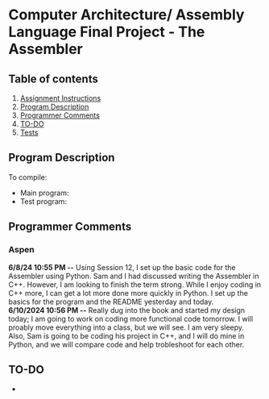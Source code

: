 # Computer Architecture/ Assembly Language Final Project - The Assembler
## Table of contents
1. [Assignment Instructions](https://www.nand2tetris.org/project06)
2. [Program Description](https://github.com/evilfrogking/CS271/blob/main/project6/README.md#program-description)
3. [Programmer Comments](https://github.com/evilfrogking/CS271/blob/main/project6/README.md#programmer-comments)
4. [TO-DO](https://github.com/evilfrogking/CS271/blob/main/project6/README.md#to-do)
5. [Tests]()

## Program Description
> 
>
To compile:  
- Main program: 
- Test program:

## Programmer Comments
### Aspen
**6/8/24 10:55 PM --** Using Session 12, I set up the basic code for the Assembler using Python. Sam and I had discussed writing the Assembler in C++. However, I am looking to finish the term strong. While I enjoy coding in C++ more, I can get a lot more done more quickly in Python. I set up the basics for the program and the README yesterday and today.  
**6/10/2024 10:56 PM --** Really dug into the book and started my design today; I am going  to work on coding more functional code tomorrow. I will proably move everything into a class, but we will see. I am very sleepy. Also, Sam is going to be coding his project in C++, and I will do mine in Python, and we will compare code and help trobleshoot for each other.  

## TO-DO
- 
